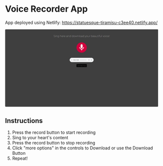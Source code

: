 # Voice Recorder App
App deployed using Netlify: https://statuesque-tiramisu-c3ee40.netlify.app/

![Voice Recorder App](https://github.com/gvc222/voice-recorder-app/blob/mobile-version/assets/Voice%20Recorder.png?raw=true "Voice Recorder App")

## Instructions
1. Press the record button to start recording
2. Sing to your heart's content
3. Press the record button to stop recording
4. Click "more options" in the controls to Download or use the Download Button
5. Repeat!
